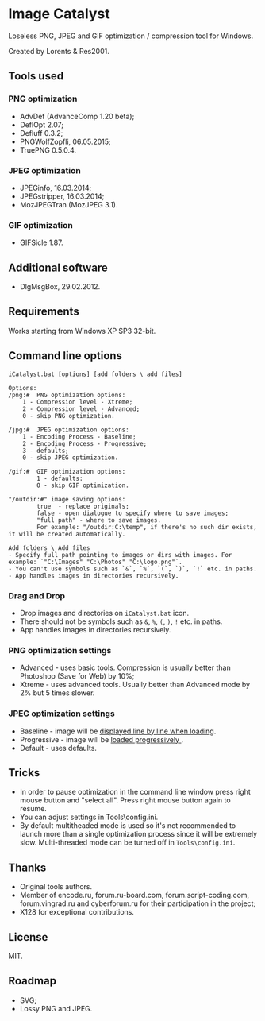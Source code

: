 # Image Catalyst

Loseless PNG, JPEG and GIF optimization / compression tool for Windows.

Created by Lorents & Res2001.

## Tools used

### PNG optimization
- AdvDef (AdvanceComp 1.20 beta);
- DeflOpt 2.07;
- Defluff 0.3.2;
- PNGWolfZopfli, 06.05.2015;
- TruePNG 0.5.0.4.

### JPEG optimization
- JPEGinfo, 16.03.2014;
- JPEGstripper, 16.03.2014;
- MozJPEGTran (MozJPEG 3.1).

### GIF optimization
- GIFSicle 1.87.

## Additional software
- DlgMsgBox, 29.02.2012.

## Requirements

Works starting from Windows XP SP3 32-bit.

## Command line options

```
iCatalyst.bat [options] [add folders \ add files]

Options:
/png:#	PNG optimization options:
	1 - Compression level - Xtreme;
	2 - Compression level - Advanced;
	0 - skip PNG optimization.

/jpg:#	JPEG optimization options:
	1 - Encoding Process - Baseline;
	2 - Encoding Process - Progressive;
	3 - defaults;
	0 - skip JPEG optimization.

/gif:#	GIF optimization options:
		1 - defaults:
		0 - skip GIF optimization.

"/outdir:#"	image saving options:
		true  - replace originals;
		false - open dialogue to specify where to save images;
		"full path" - where to save images.
		For example: "/outdir:C:\temp", if there's no such dir exists, it will be created automatically.

Add folders \ Add files
- Specify full path pointing to images or dirs with images. For example: `"C:\Images" "C:\Photos" "C:\logo.png"`.
- You can't use symbols such as `&`, `%`, `(`, `)`, `!` etc. in paths.
- App handles images in directories recursively.
```

### Drag and Drop

- Drop images and directories on `iCatalyst.bat` icon.
- There should not be symbols such as `&`, `%`, `(`, `)`, `!` etc. in paths.
- App handles images in directories recursively.

### PNG optimization settings
- Advanced - uses basic tools. Compression is usually better than Photoshop (Save for Web) by 10%;
- Xtreme - uses advanced tools. Usually better than Advanced mode by 2% but 5 times slower.

### JPEG optimization settings
- Baseline - image will be [displayed line by line when loading](http://habrastorage.org/files/854/7c8/404/8547c84042c34393a808798a9f0ecfe9.gif).
- Progressive - image will be [loaded progressively ](http://habrastorage.org/files/365/aa3/0ef/365aa30ef6044cd48425b1288f5aeff4.gif).
- Default - uses defaults.

## Tricks

- In order to pause optimization in the command line window press right mouse button and "select all". Press right mouse button again to resume.
- You can adjust settings in Tools\config.ini.
- By default multitheaded mode is used so it's not recommended to launch more than a single optimization process since it will be extremely slow. Multi-threaded mode can be turned off in `Tools\config.ini`.

## Thanks

- Original tools authors.
- Member of encode.ru, forum.ru-board.com, forum.script-coding.com, forum.vingrad.ru and cyberforum.ru for their participation in the project;
- X128 for exceptional contributions.

## License

MIT.

## Roadmap

- SVG;
- Lossy PNG and JPEG.
